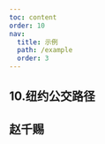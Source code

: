 ```yaml
---
toc: content
order: 10
nav:
  title: 示例
  path: /example
  order: 3
---
```


## 10.纽约公交路径

## 赵千赐

<code src= './taxiTrips/index.tsx'>
